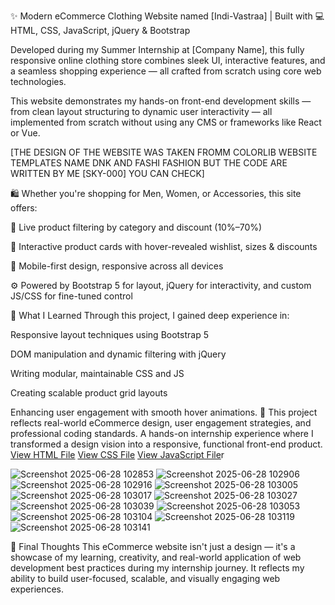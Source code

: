 ✨ Modern eCommerce Clothing Website named [Indi-Vastraa] | Built with 💻 HTML, CSS, JavaScript, jQuery & Bootstrap 

Developed during my Summer Internship at [Company Name], this fully responsive online clothing store combines sleek UI, interactive features, and a seamless shopping experience — all crafted from scratch using core web technologies.

This website demonstrates my hands-on front-end development skills — from clean layout structuring to dynamic user interactivity — all implemented from scratch without using any CMS or frameworks like React or Vue.

[THE DESIGN OF THE WEBSITE WAS TAKEN FROMM COLORLIB WEBSITE TEMPLATES NAME DNK AND FASHI FASHION BUT THE CODE ARE WRITTEN BY ME [SKY-000] YOU CAN CHECK]

🛍️ Whether you're shopping for Men, Women, or Accessories, this site offers:

🔄 Live product filtering by category and discount (10%–70%)

🎯 Interactive product cards with hover-revealed wishlist, sizes & discounts

📱 Mobile-first design, responsive across all devices

⚙️ Powered by Bootstrap 5 for layout, jQuery for interactivity, and custom JS/CSS for fine-tuned control

🌟 What I Learned
Through this project, I gained deep experience in:

Responsive layout techniques using Bootstrap 5

DOM manipulation and dynamic filtering with jQuery

Writing modular, maintainable CSS and JS

Creating scalable product grid layouts

Enhancing user engagement with smooth hover animations.
🌟 This project reflects real-world eCommerce design, user engagement strategies, and professional coding standards. A hands-on internship experience where I transformed a design vision into a responsive, functional front-end product.
[View HTML File](./index.html)
[View CSS File](./css/style.css)
[View JavaScript File](./js/script.js)r

![Screenshot 2025-06-28 102853](https://github.com/user-attachments/assets/4c0b9b05-26b1-4d13-800a-d3ab1f076afe)
![Screenshot 2025-06-28 102906](https://github.com/user-attachments/assets/972fb0dc-bcc9-4ae0-b596-6f8202416b6b)
![Screenshot 2025-06-28 102916](https://github.com/user-attachments/assets/375eb261-5caa-48b5-94be-fc2362d8d002)
![Screenshot 2025-06-28 103005](https://github.com/user-attachments/assets/7b2abca7-cd0f-451e-b2da-a7ff9099db90)
![Screenshot 2025-06-28 103017](https://github.com/user-attachments/assets/46db6233-e197-46a5-b0e3-86e1e5a088de)
![Screenshot 2025-06-28 103027](https://github.com/user-attachments/assets/a85b0404-06a2-4ca4-b2bb-3557ea1003ba)
![Screenshot 2025-06-28 103039](https://github.com/user-attachments/assets/16541610-7708-4dec-ab6b-35d31c6a5956)
![Screenshot 2025-06-28 103053](https://github.com/user-attachments/assets/3b09cc13-a4f7-460e-9780-030d5f259831)
![Screenshot 2025-06-28 103104](https://github.com/user-attachments/assets/bc7f5109-e6c1-4e37-be04-df32a4e3ca51)
![Screenshot 2025-06-28 103119](https://github.com/user-attachments/assets/c744996e-708f-4ac7-b8d2-7c4fff1f6b75)
![Screenshot 2025-06-28 103141](https://github.com/user-attachments/assets/8b11ea42-1fc0-445d-a631-87a99e2a9d78)

🧠 Final Thoughts
This eCommerce website isn't just a design — it's a showcase of my learning, creativity, and real-world application of web development best practices during my internship journey. It reflects my ability to build user-focused, scalable, and visually engaging web experiences.






